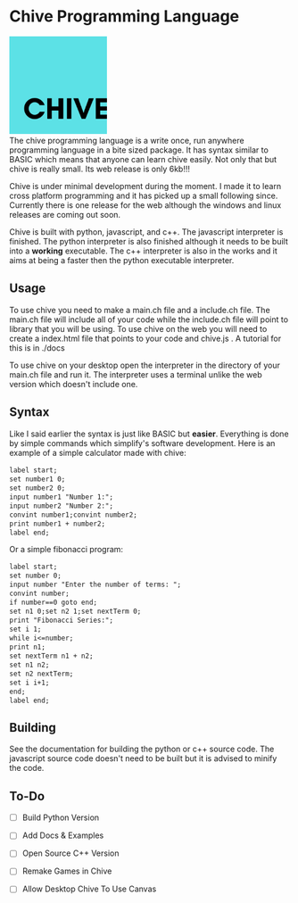 # Chive Programming Language
<a href="url"><img src="./img/logo.png" height="175" width="175" ></a><br>
The chive programming language is a write once, run anywhere programming language in a bite sized package. It has syntax similar to BASIC which means that anyone can learn chive easily. Not only that but chive is really small. Its web release is only 6kb!!!

Chive is under minimal development during the moment. I made it to learn cross platform programming and it has picked up a small following since. Currently there is one release for the web although the windows and linux releases are coming out soon. 

Chive is built with python, javascript, and c++. The javascript interpreter is finished. The python interpreter is also finished although it needs to be built into a **working** executable. The c++ interpreter is also in the works and it aims at being a faster then the python executable interpreter.
## Usage
To use chive you need to make a main.ch file and a include.ch file. The main.ch file will include all of your code while the include.ch file will point to library that you will be using. To use chive on the web you will need to create a index.html file that points to your code and chive.js . A tutorial for this is in ./docs

To use chive on your desktop open the interpreter in the directory of your main.ch file and run it. The interpreter uses a terminal unlike the web version which doesn't include one.

## Syntax
Like I said earlier the syntax is just like BASIC but **easier**. Everything is done by simple commands which simplify's software development. Here is an example of a simple calculator made with chive:

    label start;
    set number1 0;
    set number2 0;
    input number1 "Number 1:";
    input number2 "Number 2:";
    convint number1;convint number2;
    print number1 + number2;
    label end;
Or a simple fibonacci program:

    label start;
    set number 0;
    input number "Enter the number of terms: ";
    convint number;
    if number==0 goto end;
    set n1 0;set n2 1;set nextTerm 0;
    print "Fibonacci Series:";
    set i 1;
    while i<=number;
    print n1;
    set nextTerm n1 + n2;
    set n1 n2;
    set n2 nextTerm;
    set i i+1;
    end;
    label end;


## Building

See the documentation for building the python or c++ source code. The javascript source code doesn't need to be built but it is advised to minify the code.
## To-Do

 - [ ] Build Python Version
 - [ ] Add Docs & Examples
 - [ ] Open Source C++ Version
 - [ ] Remake Games in Chive
 - [ ] Allow Desktop Chive To Use Canvas

